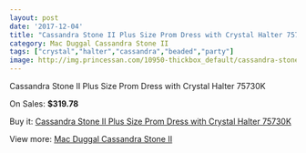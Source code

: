 ```yaml
---
layout: post
date: '2017-12-04'
title: "Cassandra Stone II Plus Size Prom Dress with Crystal Halter 75730K"
category: Mac Duggal Cassandra Stone II
tags: ["crystal","halter","cassandra","beaded","party"]
image: http://img.princessan.com/10950-thickbox_default/cassandra-stone-ii-plus-size-prom-dress-with-crystal-halter-75730k.jpg
---
```

Cassandra Stone II Plus Size Prom Dress with Crystal Halter 75730K

On Sales: **$319.78**
<a href="https://www.princessan.com/en/mac-duggal-cassandra-stone-ii/4933-cassandra-stone-ii-plus-size-prom-dress-with-crystal-halter-75730k.html"><amp-img layout="responsive" width="600" height="600" src="//img.princessan.com/10950-thickbox_default/cassandra-stone-ii-plus-size-prom-dress-with-crystal-halter-75730k.jpg" alt="Cassandra Stone II Plus Size Prom Dress with Crystal Halter 75730K 0" /></a>

Buy it: [Cassandra Stone II Plus Size Prom Dress with Crystal Halter 75730K](https://www.princessan.com/en/mac-duggal-cassandra-stone-ii/4933-cassandra-stone-ii-plus-size-prom-dress-with-crystal-halter-75730k.html "Cassandra Stone II Plus Size Prom Dress with Crystal Halter 75730K")

View more: [Mac Duggal Cassandra Stone II](https://www.princessan.com/en/38-mac-duggal-cassandra-stone-ii "Mac Duggal Cassandra Stone II")